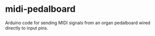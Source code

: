 # midi-pedalboard
Arduino code for sending MIDI signals from an organ pedalboard wired directly to input pins.

